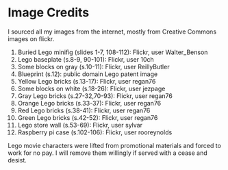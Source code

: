 Image Credits
=============

I sourced all my images from the internet, mostly from Creative Commons images on flickr.

1. Buried Lego minifig (slides 1-7, 108-112): Flickr, user Walter_Benson
2. Lego baseplate (s.8-9, 90-101): Flickr, user 10ch
3. Some blocks on gray (s.10-11): Flickr, user ReillyButler
4. Blueprint (s.12): public domain Lego patent image
5. Yellow Lego bricks (s.13-17): Flickr, user regan76
6. Some blocks on white (s.18-26): Flickr, user jezpage
7. Gray Lego bricks (s.27-32,70-93): Flickr, user regan76
8. Orange Lego bricks (s.33-37): Flickr, user regan76
9. Red Lego bricks (s.38-41): Flickr, user regan76
10. Green Lego bricks (s.42-52): Flickr, user regan76
11. Lego store wall (s.53-69): Flickr, user sylvar
12. Raspberry pi case (s.102-106): Flickr, user rooreynolds

Lego movie characters were lifted from promotional materials and forced to work for no pay. I will remove them willingly if served with a cease and desist.
